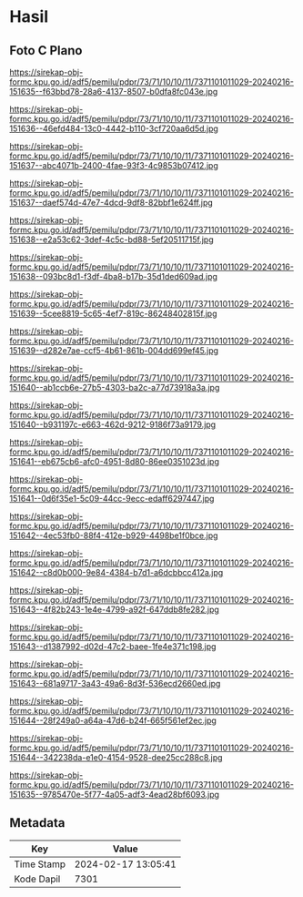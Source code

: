 # Hasil

## Foto C Plano

https://sirekap-obj-formc.kpu.go.id/adf5/pemilu/pdpr/73/71/10/10/11/7371101011029-20240216-151635--f63bbd78-28a6-4137-8507-b0dfa8fc043e.jpg

https://sirekap-obj-formc.kpu.go.id/adf5/pemilu/pdpr/73/71/10/10/11/7371101011029-20240216-151636--46efd484-13c0-4442-b110-3cf720aa6d5d.jpg

https://sirekap-obj-formc.kpu.go.id/adf5/pemilu/pdpr/73/71/10/10/11/7371101011029-20240216-151637--abc4071b-2400-4fae-93f3-4c9853b07412.jpg

https://sirekap-obj-formc.kpu.go.id/adf5/pemilu/pdpr/73/71/10/10/11/7371101011029-20240216-151637--daef574d-47e7-4dcd-9df8-82bbf1e624ff.jpg

https://sirekap-obj-formc.kpu.go.id/adf5/pemilu/pdpr/73/71/10/10/11/7371101011029-20240216-151638--e2a53c62-3def-4c5c-bd88-5ef20511715f.jpg

https://sirekap-obj-formc.kpu.go.id/adf5/pemilu/pdpr/73/71/10/10/11/7371101011029-20240216-151638--093bc8d1-f3df-4ba8-b17b-35d1ded609ad.jpg

https://sirekap-obj-formc.kpu.go.id/adf5/pemilu/pdpr/73/71/10/10/11/7371101011029-20240216-151639--5cee8819-5c65-4ef7-819c-86248402815f.jpg

https://sirekap-obj-formc.kpu.go.id/adf5/pemilu/pdpr/73/71/10/10/11/7371101011029-20240216-151639--d282e7ae-ccf5-4b61-861b-004dd699ef45.jpg

https://sirekap-obj-formc.kpu.go.id/adf5/pemilu/pdpr/73/71/10/10/11/7371101011029-20240216-151640--ab1ccb6e-27b5-4303-ba2c-a77d73918a3a.jpg

https://sirekap-obj-formc.kpu.go.id/adf5/pemilu/pdpr/73/71/10/10/11/7371101011029-20240216-151640--b931197c-e663-462d-9212-9186f73a9179.jpg

https://sirekap-obj-formc.kpu.go.id/adf5/pemilu/pdpr/73/71/10/10/11/7371101011029-20240216-151641--eb675cb6-afc0-4951-8d80-86ee0351023d.jpg

https://sirekap-obj-formc.kpu.go.id/adf5/pemilu/pdpr/73/71/10/10/11/7371101011029-20240216-151641--0d6f35e1-5c09-44cc-9ecc-edaff6297447.jpg

https://sirekap-obj-formc.kpu.go.id/adf5/pemilu/pdpr/73/71/10/10/11/7371101011029-20240216-151642--4ec53fb0-88f4-412e-b929-4498be1f0bce.jpg

https://sirekap-obj-formc.kpu.go.id/adf5/pemilu/pdpr/73/71/10/10/11/7371101011029-20240216-151642--c8d0b000-9e84-4384-b7d1-a6dcbbcc412a.jpg

https://sirekap-obj-formc.kpu.go.id/adf5/pemilu/pdpr/73/71/10/10/11/7371101011029-20240216-151643--4f82b243-1e4e-4799-a92f-647ddb8fe282.jpg

https://sirekap-obj-formc.kpu.go.id/adf5/pemilu/pdpr/73/71/10/10/11/7371101011029-20240216-151643--d1387992-d02d-47c2-baee-1fe4e371c198.jpg

https://sirekap-obj-formc.kpu.go.id/adf5/pemilu/pdpr/73/71/10/10/11/7371101011029-20240216-151643--681a9717-3a43-49a6-8d3f-536ecd2660ed.jpg

https://sirekap-obj-formc.kpu.go.id/adf5/pemilu/pdpr/73/71/10/10/11/7371101011029-20240216-151644--28f249a0-a64a-47d6-b24f-665f561ef2ec.jpg

https://sirekap-obj-formc.kpu.go.id/adf5/pemilu/pdpr/73/71/10/10/11/7371101011029-20240216-151644--342238da-e1e0-4154-9528-dee25cc288c8.jpg

https://sirekap-obj-formc.kpu.go.id/adf5/pemilu/pdpr/73/71/10/10/11/7371101011029-20240216-151635--9785470e-5f77-4a05-adf3-4ead28bf6093.jpg


## Metadata

| Key        | Value               |
| ---------- | ------------------- |
| Time Stamp | 2024-02-17 13:05:41 |
| Kode Dapil | 7301                |




